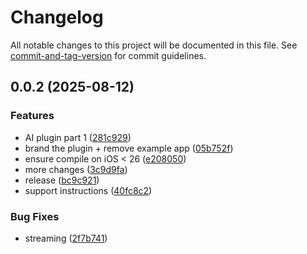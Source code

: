 # Changelog

All notable changes to this project will be documented in this file. See [commit-and-tag-version](https://github.com/absolute-version/commit-and-tag-version) for commit guidelines.

## 0.0.2 (2025-08-12)


### Features

* AI plugin part 1 ([281c929](https://github.com/Cap-go/apple-intelligence/commit/281c9298c3eeb682f3b8f994cd000df32c93b980))
* brand the plugin + remove example app ([05b752f](https://github.com/Cap-go/apple-intelligence/commit/05b752f3b6089f3f6ab90117efa81b706c5702d3))
* ensure compile on iOS < 26 ([e208050](https://github.com/Cap-go/apple-intelligence/commit/e2080500adf50942abdace86277fece2a93e7c1c))
* more changes ([3c9d9fa](https://github.com/Cap-go/apple-intelligence/commit/3c9d9fa80b72c08b9057f2095ba2a534cfd5b34a))
* release ([bc9c921](https://github.com/Cap-go/apple-intelligence/commit/bc9c921a58ff39982df2455a1897e7fd7718f0a3))
* support instructions ([40fc8c2](https://github.com/Cap-go/apple-intelligence/commit/40fc8c256f368951ec42027276cd5d3fe3b3bf7c))


### Bug Fixes

* streaming ([2f7b741](https://github.com/Cap-go/apple-intelligence/commit/2f7b741896ccd722364a86b1885100b6553382e3))
